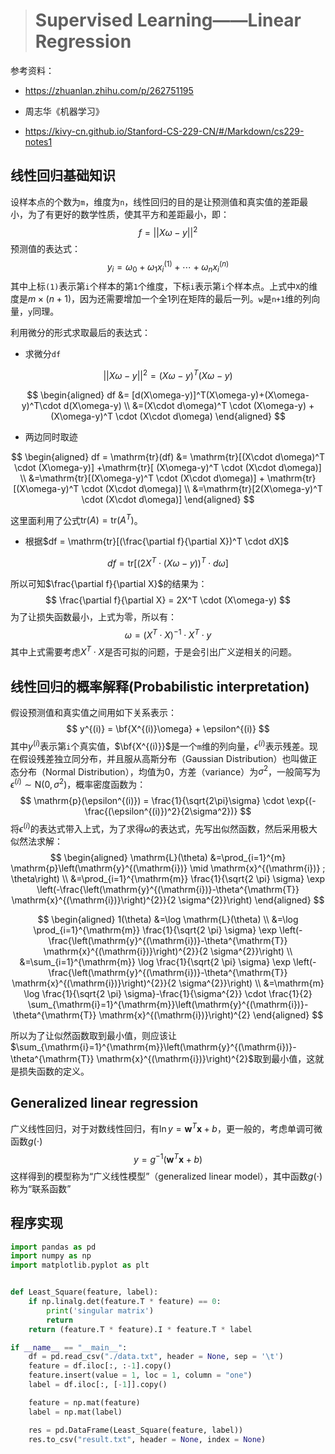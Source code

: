 > # Supervised Learning——Linear Regression

参考资料：

* https://zhuanlan.zhihu.com/p/262751195

* 周志华《机器学习》
* https://kivy-cn.github.io/Stanford-CS-229-CN/#/Markdown/cs229-notes1

## 线性回归基础知识

设样本点的个数为`m`，维度为`n`，线性回归的目的是让预测值和真实值的差距最小，为了有更好的数学性质，使其平方和差距最小，即：
$$
f = ||X\omega-y||^2
$$
预测值的表达式：
$$
y_{i}=\omega_0+\omega_1 x_i^{(1)} + \cdots + \omega_n x_i^{(n)}
$$
其中上标`(1)`表示第`i`个样本的第`1`个维度，下标`i`表示第`i`个样本点。上式中`X`的维度是$m \times (n + 1)$，因为还需要增加一个全1列在矩阵的最后一列。`w`是`n+1`维的列向量，`y`同理。

利用微分的形式求取最后的表达式：

* 求微分`df`

$$
||X\omega-y||^2 = (X\omega-y)^T(X\omega-y)
$$

$$
\begin{aligned}
df &= [d(X\omega-y)]^T(X\omega-y)+(X\omega-y)^T\cdot d(X\omega-y) \\
&=(X\cdot d\omega)^T \cdot (X\omega-y) + (X\omega-y)^T \cdot (X\cdot d\omega)
\end{aligned}
$$

* 两边同时取迹

$$
\begin{aligned}
df = \mathrm{tr}(df) &= \mathrm{tr}[(X\cdot d\omega)^T \cdot (X\omega-y)] +\mathrm{tr}[ (X\omega-y)^T \cdot (X\cdot d\omega)] \\
&=\mathrm{tr}[(X\omega-y)^T \cdot (X\cdot d\omega)] + \mathrm{tr}[(X\omega-y)^T \cdot (X\cdot d\omega)] \\
&=\mathrm{tr}[2(X\omega-y)^T \cdot (X\cdot d\omega)]
\end{aligned}
$$

这里面利用了公式$\mathrm{tr}(A) = \mathrm{tr}(A^T)$。

* 根据$df = \mathrm{tr}[(\frac{\partial f}{\partial X})^T \cdot dX]$

$$
df = \mathrm{tr}[(2X^T \cdot (X\omega-y))^T \cdot d\omega]
$$

所以可知$\frac{\partial f}{\partial X}$的结果为：
$$
\frac{\partial f}{\partial X} = 2X^T \cdot (X\omega-y)
$$
为了让损失函数最小，上式为零，所以有：
$$
\omega = (X^T \cdot X)^{-1} \cdot X^T \cdot y
$$
其中上式需要考虑$X^T \cdot X$是否可拟的问题，于是会引出广义逆相关的问题。

## 线性回归的概率解释(Probabilistic interpretation)

假设预测值和真实值之间用如下关系表示：
$$
y^{(i)} = \bf{X^{(i)}\omega} + \epsilon^{(i)}
$$
其中$y^{(i)}$表示第`i`个真实值，$\bf{X^{(i)}}$是一个`m`维的列向量，$\epsilon^{(i)}$表示残差。现在假设残差独立同分布，并且服从高斯分布（Gaussian Distribution）也叫做正态分布（Normal Distribution），均值为0，方差（variance）为$\sigma^2$，一般简写为$\epsilon^{(i)} \sim \mathrm{N}(0, \sigma^2)$，概率密度函数为：
$$
\mathrm{p}(\epsilon^{(i)}) = \frac{1}{\sqrt{2\pi}\sigma} \cdot \exp{(-\frac{(\epsilon^{(i)})^2}{2\sigma^2})}
$$
将$\epsilon^{(i)}$的表达式带入上式，为了求得$\omega$的表达式，先写出似然函数，然后采用极大似然法求解：
$$
\begin{aligned}
\mathrm{L}(\theta) &=\prod_{i=1}^{m} \mathrm{p}\left(\mathrm{y}^{(\mathrm{i})} \mid \mathrm{x}^{(\mathrm{i})} ; \theta\right) \\
&=\prod_{i=1}^{\mathrm{m}} \frac{1}{\sqrt{2 \pi} \sigma} \exp \left(-\frac{\left(\mathrm{y}^{(\mathrm{i})}-\theta^{\mathrm{T}} \mathrm{x}^{(\mathrm{i})}\right)^{2}}{2 \sigma^{2}}\right)
\end{aligned}
$$

$$
\begin{aligned}
1(\theta) &=\log \mathrm{L}(\theta) \\
&=\log \prod_{i=1}^{\mathrm{m}} \frac{1}{\sqrt{2 \pi} \sigma} \exp \left(-\frac{\left(\mathrm{y}^{(\mathrm{i})}-\theta^{\mathrm{T}} \mathrm{x}^{(\mathrm{i})}\right)^{2}}{2 \sigma^{2}}\right) \\
&=\sum_{i=1}^{\mathrm{m}} \log \frac{1}{\sqrt{2 \pi} \sigma} \exp \left(-\frac{\left(\mathrm{y}^{(\mathrm{i})}-\theta^{\mathrm{T}} \mathrm{x}^{(\mathrm{i})}\right)^{2}}{2 \sigma^{2}}\right) \\
&=\mathrm{m} \log \frac{1}{\sqrt{2 \pi} \sigma}-\frac{1}{\sigma^{2}} \cdot \frac{1}{2} \sum_{\mathrm{i}=1}^{\mathrm{m}}\left(\mathrm{y}^{(\mathrm{i})}-\theta^{\mathrm{T}} \mathrm{x}^{(\mathrm{i})}\right)^{2}
\end{aligned}
$$

所以为了让似然函数取到最小值，则应该让$\sum_{\mathrm{i}=1}^{\mathrm{m}}\left(\mathrm{y}^{(\mathrm{i})}-\theta^{\mathrm{T}} \mathrm{x}^{(\mathrm{i})}\right)^{2}$取到最小值，这就是损失函数的定义。

## Generalized linear regression

广义线性回归，对于对数线性回归，有$\ln{y} = \textbf{w}^T\textbf{x} + b$，更一般的，考虑单调可微函数$g(\cdot)$ $$ y = g^{-1}(\textbf{w}^T\textbf{x} + b) $$ 这样得到的模型称为“广义线性模型”（generalized linear model），其中函数$g(\cdot)$称为“联系函数”

## 程序实现

```python
import pandas as pd
import numpy as np
import matplotlib.pyplot as plt


def Least_Square(feature, label):
    if np.linalg.det(feature.T * feature) == 0:
        print('singular matrix')
        return
	return (feature.T * feature).I * feature.T * label

if __name__ == "__main__":
	df = pd.read_csv("./data.txt", header = None, sep = '\t')
	feature = df.iloc[:, :-1].copy()
	feature.insert(value = 1, loc = 1, column = "one")
	label = df.iloc[:, [-1]].copy()

	feature = np.mat(feature)
	label = np.mat(label)

	res = pd.DataFrame(Least_Square(feature, label))
	res.to_csv("result.txt", header = None, index = None)
```













